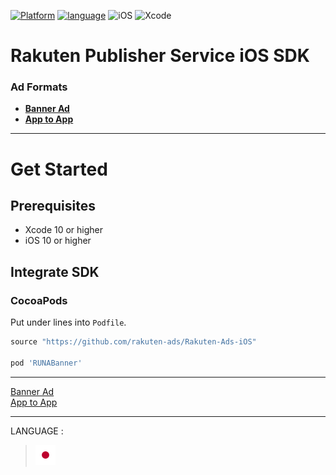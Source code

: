 <div id="top"></div>

[![Platform](http://img.shields.io/badge/platform-iOS-blue.svg?style=flat)](https://developer.apple.com/ios/)
[![language](https://camo.githubusercontent.com/c26adc3630b1c213a4b3372979a3b805f7342746/68747470733a2f2f696d672e736869656c64732e696f2f62616467652f6c616e67756167652d4f626a6563746976652d2d432d626c75652e737667)](https://developer.apple.com/documentation)
![iOS](http://img.shields.io/badge/support-iOS_10+-blue.svg?style=flat)
![Xcode](http://img.shields.io/badge/IDE-Xcode_10+-blue.svg?style=flat)

# Rakuten Publisher Service iOS SDK

### Ad Formats

* **[Banner Ad](./doc/bannerads/README.md)**
* **[App to App](./doc/a2a/README.md)**

---
# Get Started

<div id="prerequisites"></div>

## Prerequisites

* Xcode 10 or higher
* iOS 10 or higher


<div id="import_sdk"></div>

## Integrate SDK

### CocoaPods
Put under lines into `Podfile`.

```ruby
source "https://github.com/rakuten-ads/Rakuten-Ads-iOS"

pod 'RUNABanner'
```

---

[Banner Ad](./doc/bannerads/README.md)<br>
[App to App](./doc/a2a/README.md)

---
LANGUAGE :
> [![jp](./doc/lang/ja.png)](./doc/ja)
